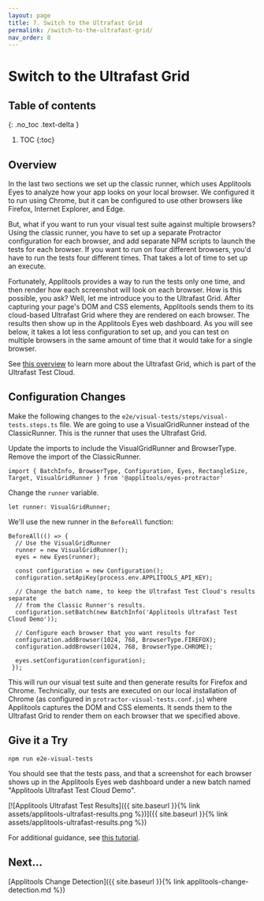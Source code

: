 ```yaml
---
layout: page
title: 7. Switch to the Ultrafast Grid
permalink: /switch-to-the-ultrafast-grid/
nav_order: 8
---
```


# Switch to the Ultrafast Grid

## Table of contents
{: .no_toc .text-delta }

1. TOC
{:toc}

## Overview

In the last two sections we set up the classic runner, which uses Applitools Eyes to analyze how your app looks on your local browser. We configured it to run using Chrome, but it can be configured to use other browsers like Firefox, Internet Explorer, and Edge.

But, what if you want to run your visual test suite against multiple browsers? Using the classic runner, you have to set up a separate Protractor configuration for each browser, and add separate NPM scripts to launch the tests for each browser. If you want to run on four different browsers, you'd have to run the tests four different times. That takes a lot of time to set up an execute.

Fortunately, Applitools provides a way to run the tests only one time, and then render how each screenshot will look on each browser. How is this possible, you ask? Well, let me introduce you to the Ultrafast Grid. After capturing your page's DOM and CSS elements, Applitools sends them to its cloud-based Ultrafast Grid where they are rendered on each browser. The results then show up in the Applitools Eyes web dashboard. As you will see below, it takes a lot less configuration to set up, and you can test on multiple browsers in the same amount of time that it would take for a single browser.

See [this overview](https://applitools.com/product-ultrafast-test-cloud/) to learn more about the Ultrafast Grid, which is part of the Ultrafast Test Cloud. 

## Configuration Changes

Make the following changes to the `e2e/visual-tests/steps/visual-tests.steps.ts` file. We are going to use a VisualGridRunner instead of the ClassicRunner. This is the runner that uses the Ultrafast Grid. 

Update the imports to include the VisualGridRunner and BrowserType. Remove the import of the ClassicRunner.

```
import { BatchInfo, BrowserType, Configuration, Eyes, RectangleSize, Target, VisualGridRunner } from '@applitools/eyes-protractor'
```

Change the `runner` variable.

```
let runner: VisualGridRunner;
```

We'll use the new runner in the `BeforeAll` function:

```
BeforeAll(() => {
  // Use the VisualGridRunner
  runner = new VisualGridRunner();
  eyes = new Eyes(runner);

  const configuration = new Configuration();
  configuration.setApiKey(process.env.APPLITOOLS_API_KEY);

  // Change the batch name, to keep the Ultrafast Test Cloud's results separate
  // from the Classic Runner's results.
  configuration.setBatch(new BatchInfo('Applitools Ultrafast Test Cloud Demo'));

  // Configure each browser that you want results for
  configuration.addBrowser(1024, 768, BrowserType.FIREFOX); 
  configuration.addBrowser(1024, 768, BrowserType.CHROME);

  eyes.setConfiguration(configuration);
 });
```

This will run our visual test suite and then generate results for Firefox and Chrome. Technically, our tests are executed on our local installation of Chrome (as configured in `protractor-visual-tests.conf.js`) where Applitools captures the DOM and CSS elements. It sends them to the Ultrafast Grid to render them on each browser that we specified above.

## Give it a Try

```
npm run e2e-visual-tests
```

You should see that the tests pass, and that a screenshot for each browser shows up in the Applitools Eyes web dashboard under a new batch named "Applitools Ultrafast Test Cloud Demo".

[![Applitools Ultrafast Test Results]({{ site.baseurl }}{% link assets/applitools-ultrafast-results.png %})]({{ site.baseurl }}{% link assets/applitools-ultrafast-results.png %})

For additional guidance, see [this tutorial](https://applitools.com/tutorials/protractor.html#_1-introduction-to-the-ultrafast-grid).

## Next...

[Applitools Change Detection]({{ site.baseurl }}{% link applitools-change-detection.md %})

